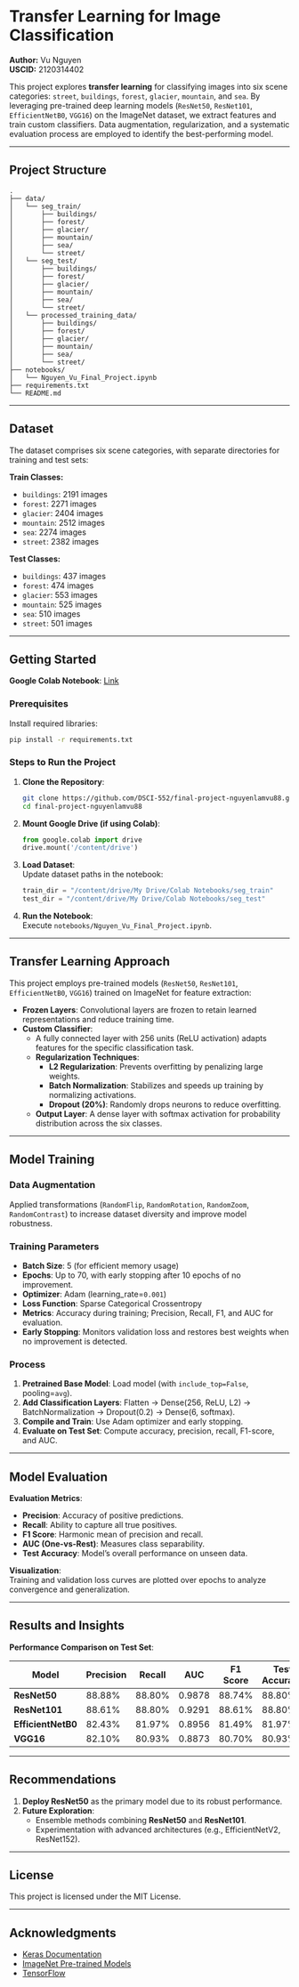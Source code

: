 
# **Transfer Learning for Image Classification**

**Author:** Vu Nguyen  
**USCID:** 2120314402  

This project explores **transfer learning** for classifying images into six scene categories: `street`, `buildings`, `forest`, `glacier`, `mountain`, and `sea`. By leveraging pre-trained deep learning models (`ResNet50`, `ResNet101`, `EfficientNetB0`, `VGG16`) on the ImageNet dataset, we extract features and train custom classifiers. Data augmentation, regularization, and a systematic evaluation process are employed to identify the best-performing model.

---

## **Project Structure**
```plaintext
.
├── data/
│   └── seg_train/
│       ├── buildings/
│       ├── forest/
│       ├── glacier/
│       ├── mountain/
│       ├── sea/
│       └── street/
│   └── seg_test/
│       ├── buildings/
│       ├── forest/
│       ├── glacier/
│       ├── mountain/
│       ├── sea/
│       └── street/
│   └── processed_training_data/
│       ├── buildings/
│       ├── forest/
│       ├── glacier/
│       ├── mountain/
│       ├── sea/
│       └── street/
├── notebooks/
│   └── Nguyen_Vu_Final_Project.ipynb
├── requirements.txt
└── README.md
```

---

## **Dataset**
The dataset comprises six scene categories, with separate directories for training and test sets:

**Train Classes:**  
- `buildings`: 2191 images  
- `forest`: 2271 images  
- `glacier`: 2404 images  
- `mountain`: 2512 images  
- `sea`: 2274 images  
- `street`: 2382 images  

**Test Classes:**  
- `buildings`: 437 images  
- `forest`: 474 images  
- `glacier`: 553 images  
- `mountain`: 525 images  
- `sea`: 510 images  
- `street`: 501 images  

---

## **Getting Started**
**Google Colab Notebook**: [Link](https://colab.research.google.com/drive/1G45x1v3oIB09CpeJbvtM-oX95mUH8S3m?usp=sharing)

### **Prerequisites**
Install required libraries:
```bash
pip install -r requirements.txt
```

### **Steps to Run the Project**
1. **Clone the Repository**:
   ```bash
   git clone https://github.com/DSCI-552/final-project-nguyenlamvu88.git
   cd final-project-nguyenlamvu88
   ```

2. **Mount Google Drive (if using Colab)**:
   ```python
   from google.colab import drive
   drive.mount('/content/drive')
   ```

3. **Load Dataset**:  
   Update dataset paths in the notebook:  
   ```python
   train_dir = "/content/drive/My Drive/Colab Notebooks/seg_train"
   test_dir = "/content/drive/My Drive/Colab Notebooks/seg_test"
   ```

4. **Run the Notebook**:  
   Execute `notebooks/Nguyen_Vu_Final_Project.ipynb`.

---

## **Transfer Learning Approach**
This project employs pre-trained models (`ResNet50`, `ResNet101`, `EfficientNetB0`, `VGG16`) trained on ImageNet for feature extraction:

- **Frozen Layers**: Convolutional layers are frozen to retain learned representations and reduce training time.
- **Custom Classifier**:  
  - A fully connected layer with 256 units (ReLU activation) adapts features for the specific classification task.
  - **Regularization Techniques**:
    - **L2 Regularization**: Prevents overfitting by penalizing large weights.
    - **Batch Normalization**: Stabilizes and speeds up training by normalizing activations.
    - **Dropout (20%)**: Randomly drops neurons to reduce overfitting.
  - **Output Layer**: A dense layer with softmax activation for probability distribution across the six classes.

---

## **Model Training**
### **Data Augmentation**  
Applied transformations (`RandomFlip`, `RandomRotation`, `RandomZoom`, `RandomContrast`) to increase dataset diversity and improve model robustness.

### **Training Parameters**  
- **Batch Size**: 5 (for efficient memory usage)
- **Epochs**: Up to 70, with early stopping after 10 epochs of no improvement.
- **Optimizer**: Adam (learning_rate=`0.001`)
- **Loss Function**: Sparse Categorical Crossentropy
- **Metrics**: Accuracy during training; Precision, Recall, F1, and AUC for evaluation.
- **Early Stopping**: Monitors validation loss and restores best weights when no improvement is detected.

### **Process**  
1. **Pretrained Base Model**: Load model (with `include_top=False`, pooling=`avg`).
2. **Add Classification Layers**: Flatten → Dense(256, ReLU, L2) → BatchNormalization → Dropout(0.2) → Dense(6, softmax).
3. **Compile and Train**: Use Adam optimizer and early stopping.
4. **Evaluate on Test Set**: Compute accuracy, precision, recall, F1-score, and AUC.

---

## **Model Evaluation**
**Evaluation Metrics**:  
- **Precision**: Accuracy of positive predictions.
- **Recall**: Ability to capture all true positives.
- **F1 Score**: Harmonic mean of precision and recall.
- **AUC (One-vs-Rest)**: Measures class separability.
- **Test Accuracy**: Model’s overall performance on unseen data.

**Visualization**:  
Training and validation loss curves are plotted over epochs to analyze convergence and generalization.

---

## **Results and Insights**
**Performance Comparison on Test Set**:

| **Model**          | **Precision** | **Recall** | **AUC**   | **F1 Score** | **Test Accuracy** |
|---------------------|---------------|------------|-----------|--------------|-------------------|
| **ResNet50**        | 88.88%        | 88.80%     | 0.9878    | 88.74%       | 88.80%            |
| **ResNet101**       | 88.61%        | 88.80%     | 0.9291    | 88.61%       | 88.80%            |
| **EfficientNetB0**  | 82.43%        | 81.97%     | 0.8956    | 81.49%       | 81.97%            |
| **VGG16**           | 82.10%        | 80.93%     | 0.8873    | 80.70%       | 80.93%            |

---

## **Recommendations**
1. **Deploy ResNet50** as the primary model due to its robust performance.
2. **Future Exploration**:
   - Ensemble methods combining **ResNet50** and **ResNet101**.
   - Experimentation with advanced architectures (e.g., EfficientNetV2, ResNet152).

---

## **License**
This project is licensed under the MIT License.

---

## **Acknowledgments**
- [Keras Documentation](https://keras.io/)
- [ImageNet Pre-trained Models](http://www.image-net.org/)
- [TensorFlow](https://www.tensorflow.org/)
